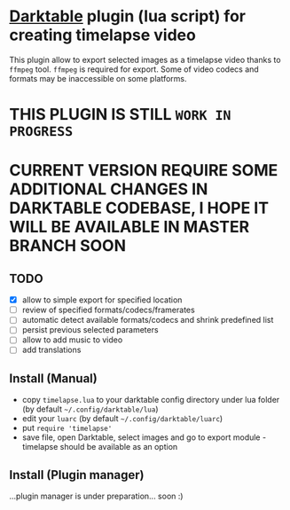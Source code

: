 # [Darktable](darktable.org) plugin (lua script) for creating timelapse video

This plugin allow to export selected images as a timelapse video thanks to `ffmpeg` tool. `ffmpeg` is required for export. Some of video codecs and formats may be inaccessible on some platforms.

# THIS PLUGIN IS STILL `WORK IN PROGRESS`

# CURRENT VERSION REQUIRE SOME ADDITIONAL CHANGES IN DARKTABLE CODEBASE, I HOPE IT WILL BE AVAILABLE IN MASTER BRANCH SOON

## TODO
 - [x] allow to simple export for specified location
 - [ ] review of specified formats/codecs/framerates
 - [ ] automatic detect available formats/codecs and shrink predefined list
 - [ ] persist previous selected parameters
 - [ ] allow to add music to video
 - [ ] add translations

## Install (Manual)
- copy `timelapse.lua` to your darktable config directory under lua folder (by default `~/.config/darktable/lua`) 
- edit your `luarc` (by default `~/.config/darktable/luarc`)
- put `require 'timelapse'`
- save file, open Darktable, select images and go to export module - timelapse should be available as an option

## Install (Plugin manager)

...plugin manager is under preparation... soon :)
